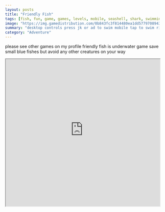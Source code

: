 ```yaml
---
layout: posts
title: "Friendly Fish"
tags: [fish, fun, game, games, levels, mobile, seashell, shark, swimming, tablet, tap, touch, underwater, fishing, platfomer, screen, levelsn, free, online, games, oyna, game, free, games, play, play, games]
image: "https://img.gamedistribution.com/0b843fc3f814480ea1dd577970894390.jpg"
summary: "desktop controls press jk or ad to swim mobile tap to swim right or left  free online games oyna game free games play play games"
category: "Adventure"
---
```


please see other games on my profile friendly fish is underwater game save small blue fishes but avoid any other creatures on your way

<iframe width="100%" height="480px;" src="https://html5.gamedistribution.com/0b843fc3f814480ea1dd577970894390/"></iframe>